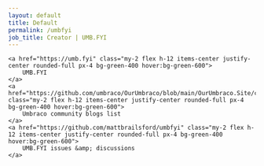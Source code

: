 ```yaml
---
layout: default
title: Default
permalink: /umbfyi
job_title: Creator | UMB.FYI
---
```


<div class="m-5">

    <a href="https://umb.fyi" class="my-2 flex h-12 items-center justify-center rounded-full px-4 bg-green-400 hover:bg-green-600">
        UMB.FYI
    </a>
    <a href="https://github.com/umbraco/OurUmbraco/blob/main/OurUmbraco.Site/config/CommunityBlogs.json" class="my-2 flex h-12 items-center justify-center rounded-full px-4 bg-green-400 hover:bg-green-600">
        Umbraco community blogs list
    </a>
    <a href="https://github.com/mattbrailsford/umbfyi" class="my-2 flex h-12 items-center justify-center rounded-full px-4 bg-green-400 hover:bg-green-600">
        UMB.FYI issues &amp; discussions
    </a>

</div>